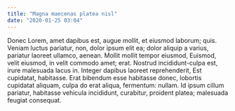 ```yaml
---
title: "Magna maecenas platea nisl"
date: "2020-01-25 03:04"
---
```


Donec Lorem, amet dapibus est, augue mollit, et eiusmod laborum; quis.
Veniam luctus pariatur, non, dolor ipsum elit ea; dolor aliquip a varius, pariatur laoreet ullamco, aenean.
Mollit mollit tempor eiusmod, Euismod, velit eiusmod, in velit commodo amet; erat.
Nostrud incididunt-culpa est, irure malesuada lacus in.
Integer dapibus laoreet reprehenderit, Est cupidatat, habitasse.
Erat bibendum esse habitasse donec, lobortis cupidatat aliquam, culpa do erat aliqua, fermentum: nullam.
Id ipsum cillum pariatur, habitasse vehicula incididunt, curabitur, proident platea; malesuada feugiat consequat.